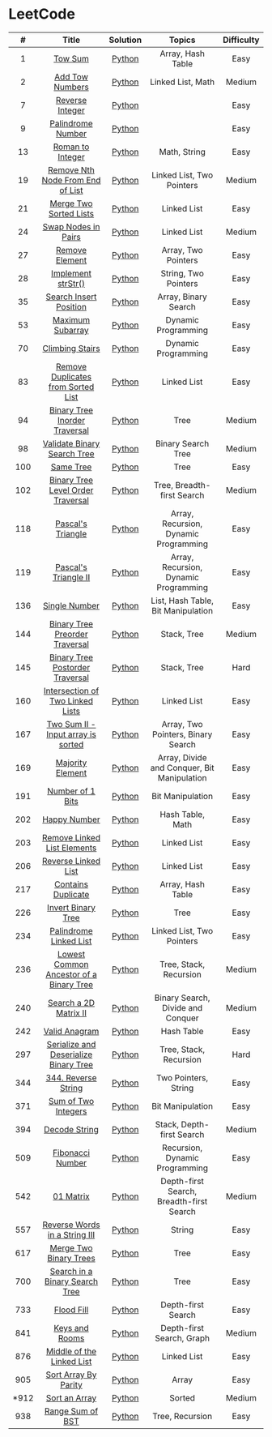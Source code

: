 # LeetCode


|   #   |  Title  |  Solution  |  Topics  |  Difficulty  |
| :---: | :-----: | :--------: | :------: | :----------: |
|   1   | [Tow Sum](https://leetcode.com/problems/two-sum/) | [Python](https://github.com/kaka-lin/leetcode/blob/master/old/python/001_two_sum.md) | Array, Hash Table | Easy |
|   2   | [Add Tow Numbers](https://leetcode.com/problems/add-two-numbers/) | [Python](https://github.com/kaka-lin/leetcode/blob/master/old/python/002_add_two_numbers.md) | Linked List, Math | Medium |
|   7   | [Reverse Integer](https://leetcode.com/problems/reverse-integer/) | [Python](https://github.com/kaka-lin/leetcode/blob/master/old/python/007_reverse_integer.md) | | Easy |
|   9   | [Palindrome Number](https://leetcode.com/problems/palindrome-number/) | [Python](https://github.com/kaka-lin/leetcode/blob/master/old/python/009_palindrome_number.md) | | Easy |
|  13   | [Roman to Integer](https://leetcode.com/problems/roman-to-integer/) | [Python](https://github.com/kaka-lin/leetcode/blob/master/old/python/013_roman_to_integer.md) | Math, String | Easy |
|  19   | [Remove Nth Node From End of List](https://leetcode.com/problems/remove-nth-node-from-end-of-list/) | [Python](https://github.com/kaka-lin/leetcode/blob/master/old/python/019_remove_nth_node_from_end_of_list.md) | Linked List, Two Pointers | Medium |
|  21   | [Merge Two Sorted Lists](https://leetcode.com/problems/merge-two-sorted-lists/) | [Python](https://github.com/kaka-lin/leetcode/blob/master/old/python/021_merge_two_sorted_list.md) | Linked List | Easy |
|  24   | [Swap Nodes in Pairs](https://leetcode.com/problems/swap-nodes-in-pairs/) | [Python](https://github.com/kaka-lin/leetcode/blob/master/old/python/024_swap_nodes_in_pairs.md) | Linked List | Medium |
|  27   | [Remove Element](https://leetcode.com/problems/remove-element/) | [Python](https://github.com/kaka-lin/leetcode/blob/master/old/python/027_remove_element.md) | Array, Two Pointers | Easy |
|  28  | [Implement strStr()](https://leetcode.com/problems/implement-strstr/) | [Python](https://github.com/kaka-lin/leetcode/blob/master/old/python/028_implement_strStr().md) | String, Two Pointers | Easy |
|  35  | [Search Insert Position](https://leetcode.com/problems/search-insert-position/) | [Python](https://github.com/kaka-lin/leetcode/blob/master/old/python/035_search_insert_position.md) | Array, Binary Search | Easy |
|  53   | [Maximum Subarray](https://leetcode.com/problems/maximum-subarray/) | [Python](https://github.com/kaka-lin/leetcode/blob/master/old/python/053_maximum_subarray.md) | Dynamic Programming | Easy |
|  70   | [Climbing Stairs](https://leetcode.com/problems/climbing-stairs/) | [Python](https://github.com/kaka-lin/leetcode/blob/master/old/python/070_climbing_stairs.md) | Dynamic Programming | Easy |
|  83   | [Remove Duplicates from Sorted List](https://leetcode.com/problems/remove-duplicates-from-sorted-list/) | [Python](https://github.com/kaka-lin/leetcode/blob/master/old/python/083_remove_duplicates_from_sorted_list.md) | Linked List | Easy |
|  94   | [Binary Tree Inorder Traversal](https://leetcode.com/problems/binary-tree-inorder-traversal/) | [Python](https://github.com/kaka-lin/leetcode/blob/master/old/python/094_binary_tree_inorder_traversal.md) | Tree | Medium |
|  98   | [Validate Binary Search Tree](https://leetcode.com/problems/validate-binary-search-tree/) | [Python](https://github.com/kaka-lin/leetcode/blob/master/old/python/098_validate_binary_search_tree.md) | Binary Search Tree | Medium |
|  100  | [Same Tree](https://leetcode.com/problems/same-tree/) | [Python](https://github.com/kaka-lin/leetcode/blob/master/old/python/100_same_tree.md) | Tree | Easy |
|  102  | [Binary Tree Level Order Traversal](https://leetcode.com/problems/binary-tree-level-order-traversal/) | [Python](https://github.com/kaka-lin/leetcode/blob/master/old/python/102_binary_tree_level_order_traversal.md) | Tree, Breadth-first Search | Medium |
|  118  | [Pascal's Triangle](https://leetcode.com/problems/pascals-triangle/) | [Python](https://github.com/kaka-lin/leetcode/blob/master/old/python/118_pascals_triangle.md) | Array, Recursion, Dynamic Programming| Easy |
|  119  | [Pascal's Triangle II](https://leetcode.com/problems/pascals-triangle-ii/) | [Python](https://github.com/kaka-lin/leetcode/blob/master/old/python/119_pascals_triangle_ii.md) | Array, Recursion, Dynamic Programming| Easy |
|  136  | [Single Number](https://leetcode.com/problems/single-number/) | [Python](https://github.com/kaka-lin/leetcode/blob/master/old/python/136_single_number.md) | List, Hash Table, Bit Manipulation | Easy |
|  144  | [Binary Tree Preorder Traversal](https://leetcode.com/problems/binary-tree-preorder-traversal/) | [Python](https://github.com/kaka-lin/leetcode/blob/master/old/python/144_binary_tree_preorder_traversal.md) | Stack, Tree | Medium |
|  145  | [Binary Tree Postorder Traversal](https://leetcode.com/problems/binary-tree-postorder-traversal/) | [Python](https://github.com/kaka-lin/leetcode/blob/master/old/python/145_binary_tree_postorder_traversal.md) | Stack, Tree | Hard |
|  160  | [Intersection of Two Linked Lists](https://leetcode.com/problems/intersection-of-two-linked-lists/) | [Python](https://github.com/kaka-lin/leetcode/blob/master/old/python/160_intersection_of_two_linked_list.md) | Linked List | Easy |
|  167  | [Two Sum II - Input array is sorted](https://leetcode.com/problems/two-sum-ii-input-array-is-sorted/) | [Python](https://github.com/kaka-lin/leetcode/blob/master/old/python/167_two_sum_II_input_array_is_sorted.md) | Array, Two Pointers, Binary Search | Easy |
|  169  | [Majority Element](https://leetcode.com/problems/majority-element/) | [Python](https://github.com/kaka-lin/leetcode/blob/master/old/python/169_majority_element.md) | Array, Divide and Conquer, Bit Manipulation | Easy |
|  191  | [Number of 1 Bits](https://leetcode.com/problems/number-of-1-bits/) | [Python](https://github.com/kaka-lin/leetcode/blob/master/old/python/191_number_of_1_bits.md) | Bit Manipulation | Easy |
|  202  | [Happy Number](https://leetcode.com/problems/happy-number/) | [Python](https://github.com/kaka-lin/leetcode/blob/master/old/python/202_happy_number.md) | Hash Table, Math | Easy |
|  203  | [Remove Linked List Elements](https://leetcode.com/problems/remove-linked-list-elements/) | [Python](https://github.com/kaka-lin/leetcode/blob/master/old/python/203_remove_linked_list_elements.md) | Linked List | Easy |
|  206  | [Reverse Linked List](https://leetcode.com/problems/reverse-linked-list/) | [Python](https://github.com/kaka-lin/leetcode/blob/master/old/python/206_reverse_linked_list.md) | Linked List | Easy |
|  217  | [Contains Duplicate](https://leetcode.com/problems/contains-duplicate//) | [Python](https://github.com/kaka-lin/leetcode/blob/master/old/python/217_contains_duplicate.md) | Array, Hash Table | Easy |
|  226  | [Invert Binary Tree](https://leetcode.com/problems/invert-binary-tree/) | [Python](https://github.com/kaka-lin/leetcode/blob/master/old/python/226_invert_binary_tree.md) | Tree | Easy |
|  234  | [Palindrome Linked List](https://leetcode.com/problems/palindrome-linked-list/) | [Python](https://github.com/kaka-lin/leetcode/blob/master/old/python/234_palindrome_linked_list.md) | Linked List, Two Pointers | Easy |
|  236  | [Lowest Common Ancestor of a Binary Tree](https://leetcode.com/problems/lowest-common-ancestor-of-a-binary-tree/) | [Python](https://github.com/kaka-lin/leetcode/blob/master/old/python/236_lowest_common_ancestor_of_a_binary_tree.md) | Tree, Stack, Recursion | Medium |
|  240  | [Search a 2D Matrix II](https://leetcode.com/problems/search-a-2d-matrix-ii/) | [Python](https://github.com/kaka-lin/leetcode/blob/master/old/python/240_search_a_2d_matrix_ii.md) | Binary Search, Divide and Conquer | Medium |
|  242  | [Valid Anagram](https://leetcode.com/problems/valid-anagram/) | [Python](https://github.com/kaka-lin/leetcode/blob/master/old/python/242_valid_anagram.md) | Hash Table | Easy |
|  297  | [Serialize and Deserialize Binary Tree](https://leetcode.com/problems/serialize-and-deserialize-binary-tree/) | [Python](https://github.com/kaka-lin/leetcode/blob/master/old/python/297_serialize_and_deserialize_binar_tree.md) | Tree, Stack, Recursion | Hard |
|  344  | [344. Reverse String](https://leetcode.com/problems/reverse-string/) | [Python](https://github.com/kaka-lin/leetcode/blob/master/old/python/344_reverse_string.md) | Two Pointers, String | Easy |
|  371  | [Sum of Two Integers](https://leetcode.com/problems/sum-of-two-integers/) | [Python](https://github.com/kaka-lin/leetcode/blob/master/old/python/371_sum_of_two_integers.md) | Bit Manipulation | Easy |
|  394  | [Decode String](https://leetcode.com/problems/decode-string/) | [Python](https://github.com/kaka-lin/leetcode/blob/master/old/python/394_decode_string.md) | Stack, Depth-first Search | Medium |
|  509  | [Fibonacci Number](https://leetcode.com/problems/fibonacci-number/) | [Python](https://github.com/kaka-lin/leetcode/blob/master/old/python/509_fibonacci_number.md) | Recursion, Dynamic Programming | Easy |
|  542  | [01 Matrix](https://leetcode.com/problems/01-matrix/) | [Python](https://github.com/kaka-lin/leetcode/blob/master/old/python/542_01_matrix.md) | Depth-first Search, Breadth-first Search | Medium |
|  557  | [Reverse Words in a String III](https://leetcode.com/problems/reverse-words-in-a-string-iii/) | [Python](https://github.com/kaka-lin/leetcode/blob/master/old/python/557_reverse_words_in_a_string_iii.md) | String | Easy |
|  617  | [Merge Two Binary Trees](https://leetcode.com/problems/merge-two-binary-trees/) | [Python](https://github.com/kaka-lin/leetcode/blob/master/old/python/617_merge_two_binary_trees.md) | Tree | Easy |
|  700  | [Search in a Binary Search Tree](https://leetcode.com/problems/search-in-a-binary-search-tree/) | [Python](https://github.com/kaka-lin/leetcode/blob/master/old/python/700_search_in_a_binary_search_tree.md) | Tree | Easy |
|  733  | [Flood Fill](https://leetcode.com/problems/flood-fill/) | [Python](https://github.com/kaka-lin/leetcode/blob/master/old/python/733_flood_fill.md) | Depth-first Search | Easy |
|  841  | [Keys and Rooms](https://leetcode.com/problems/keys-and-rooms/) | [Python](https://github.com/kaka-lin/leetcode/blob/master/old/python/841_keys_and_rooms.md) | Depth-first Search, Graph | Medium |
|  876  | [Middle of the Linked List](https://leetcode.com/problems/middle-of-the-linked-list/) | [Python](https://github.com/kaka-lin/leetcode/blob/master/old/python/876_middle_of_the_linked_list.md) | Linked List | Easy |
|  905  | [Sort Array By Parity](https://leetcode.com/problems/sort-array-by-parity/) | [Python](https://github.com/kaka-lin/leetcode/blob/master/old/python/905_sort_array_by_parity.md) | Array | Easy |
|  *912  | [Sort an Array](https://leetcode.com/problems/sort-an-array/) | [Python](https://github.com/kaka-lin/leetcode/blob/master/old/python/912_sort_an_array.md) | Sorted | Medium |
|  938  | [Range Sum of BST](https://leetcode.com/problems/range-sum-of-bst/) | [Python](https://github.com/kaka-lin/leetcode/blob/master/old/python/938_range_sum_of_bst.md) | Tree, Recursion | Easy |
